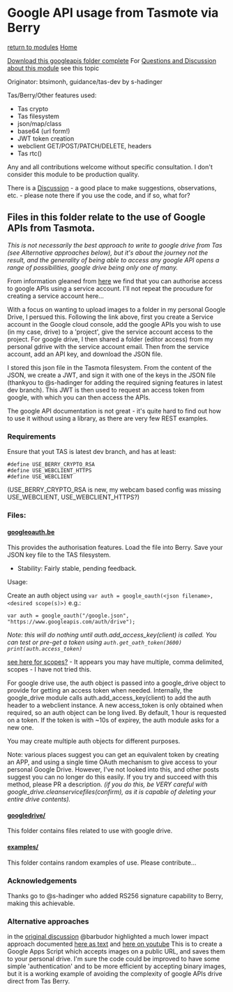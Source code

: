 # Google API usage from Tasmote via Berry

[return to modules](../README.md)
[Home](../../README.md)

[Download this googleapis folder complete](https://download-directory.github.io/?url=https://github.com/tasmota/Berry_playground/tree/main/modules/googleapis)
For [Questions and Discussion about this module](https://github.com/tasmota/Berry_playground/discussions/15) see this topic


Originator: btsimonh, guidance/tas-dev by s-hadinger

Tas/Berry/Other features used:
* Tas crypto
* Tas filesystem
* json/map/class
* base64 (url form!)
* JWT token creation
* webclient GET/POST/PATCH/DELETE, headers
* Tas rtc()

Any and all contributions welcome without specific consultation.  I don't consider this module to be production quality.

There is a [Discussion](https://github.com/tasmota/Berry_playground/discussions/15) - a good place to make suggestions, observations, etc. - please note there if you use the code, and if so, what for?

## Files in this folder relate to the use of Google APIs from Tasmota.

_This is not necessarily the best approach to write to google drive from Tas (see Alternative approaches below), but it's about the journey not the result, and the generality of being able to access any google API opens a range of possibilities, google drive being only one of many._

From information gleaned from [here](https://medium.com/@nschairer/automating-google-drive-uploads-with-google-drive-api-curl-196989ffb6ce) we find that you can authorise access to google APIs using a service account.  I'll not repeat the procudure for creating a service account here...

With a focus on wanting to upload images to a folder in my personal Google Drive, I persued this.  Following the link above, first you create a Service account in the Google cloud console, add the google APIs you wish to use (in my case, drive) to a 'project', give the service account access to the project.  For google drive, I then shared a folder (editor access) from my personal gdrive with the service account email.  Then from the service account, add an API key, and download the JSON file.

I stored this json file in the Tasmota filesystem.  From the content of the JSON, we create a JWT, and sign it with one of the keys in the JSON file (thankyou to @s-hadinger for adding the required signing features in latest dev branch).  This JWT is then used to request an access token from google, with which you can then access the APIs.

The google API documentation is not great - it's quite hard to find out how to use it without using a library, as there are very few REST examples.

### Requirements

Ensure that yout TAS is latest dev branch, and has at least:
```
#define USE_BERRY_CRYPTO_RSA
#define USE_WEBCLIENT_HTTPS
#define USE_WEBCLIENT
```
(USE_BERRY_CRYPTO_RSA is new, my webcam based config was missing USE_WEBCLIENT, USE_WEBCLIENT_HTTPS?)

### Files:

#### [googleoauth.be](./googleoauth.be)
This provides the authorisation features.  Load the file into Berry.  Save your JSON key file to the TAS filesystem.

* Stability: Fairly stable, pending feedback.

Usage:

Create an auth object using `var auth = google_oauth(<json filename>, <desired scope(s)>)` e.g.:

`var auth = google_oauth("/google.json", "https://www.googleapis.com/auth/drive");`

_Note: this will do nothing until auth.add_access_key(client) is called.  You can test or pre-get a token using `auth.get_oath_token(3600) print(auth.access_token)`_

[see here for scopes?](https://developers.google.com/identity/protocols/oauth2/scopes) - It appears you may have multiple, comma delimited, scopes - I have not tried this.

For google drive use, the auth object is passed into a google_drive object to provide for getting an access token when needed.  Internally, the google_drive module calls auth.add_access_key(client) to add the auth header to a webclient instance.  A new access_token is only obtained when required, so an auth object can be long lived.  By default, 1 hour is requested on a token.  If the token is with ~10s of expirey, the auth module asks for a new one.

You may create multiple auth objects for different purposes.

Note: various places suggest you can get an equivalent token by creating an APP, and using a single time OAuth mechanism to give access to your personal Google Drive.  However, I've not looked into this, and other posts suggest you can no longer do this easily.  If you try and succeed with this method, please PR a description. _(if you do this, be VERY careful with google_drive.cleanservicefiles(confirm), as it is capable of deleting your entire drive contents)._

#### [googledrive/](./googledrive/)

This folder contains files related to use with google drive.

#### [examples/](./examples/)

This folder contains random examples of use.  Please contribute...


### Acknowledgements

Thanks go to @s-hadinger who added RS256 signature capability to Berry, making this achievable.

### Alternative approaches

in the [original discussion](https://github.com/arendst/Tasmota/discussions/18758) @barbudor highlighted a much lower impact approach documented [here as text](https://www.electroniclinic.com/esp32-cam-send-images-to-google-drive-iot-security-camera/) and [here on youtube](https://youtu.be/9BOYOMEJXUg)
This is to create a Google Apps Script which accepts images on a public URL, and saves them to your personal drive.  I'm sure the code could be improved to have some simple 'authentication' and to be more efficient by accepting binary images, but it is a working example of avoiding the complexity of google APIs drive direct from Tas Berry.
